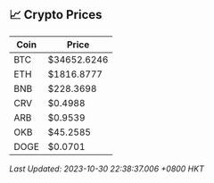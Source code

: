 ## 📈 Crypto Prices

| Coin | Price |
| ---- | ----- |
| BTC | $34652.6246 |
| ETH | $1816.8777 |
| BNB | $228.3698 |
| CRV | $0.4988 |
| ARB | $0.9539 |
| OKB | $45.2585 |
| DOGE | $0.0701 |

_Last Updated: 2023-10-30 22:38:37.006 +0800 HKT_